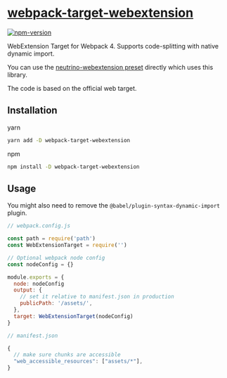 # [webpack-target-webextension](https://github.com/crimx/webpack-target-webextension)

[![npm-version](https://img.shields.io/npm/v/webpack-target-webextension.svg)](https://www.npmjs.com/package/webpack-target-webextension)

WebExtension Target for Webpack 4. Supports code-splitting with native dynamic import.

You can use the [neutrino-webextension preset](https://github.com/crimx/neutrino-webextension) directly which uses this library.

The code is based on the official web target.

## Installation

yarn

```bash
yarn add -D webpack-target-webextension
```

npm

```bash
npm install -D webpack-target-webextension
```

## Usage

You might also need to remove the `@babel/plugin-syntax-dynamic-import` plugin.

```js
// webpack.config.js

const path = require('path')
const WebExtensionTarget = require('')

// Optional webpack node config
const nodeConfig = {}

module.exports = {
  node: nodeConfig
  output: {
    // set it relative to manifest.json in production
    publicPath: '/assets/',
  },
  target: WebExtensionTarget(nodeConfig)
}
```

```js
// manifest.json

{
  // make sure chunks are accessible
  "web_accessible_resources": ["assets/*"],
}
```